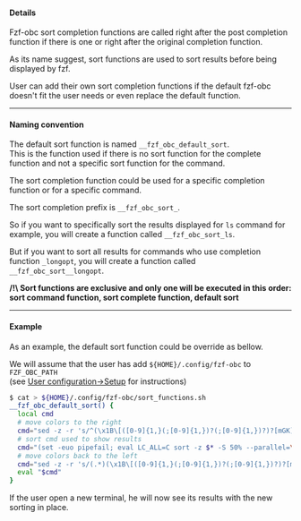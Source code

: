 #### Details
Fzf-obc sort completion functions are called right after the post completion
function if there is one or right after the original completion function.

As its name suggest, sort functions are used to sort results before being
displayed by fzf.

User can add their own sort completion functions if the default fzf-obc doesn't
fit the user needs or even replace the default function.

---

#### Naming convention

The default sort function is named `__fzf_obc_default_sort`.  
This is the function used if there is no sort function for the complete function
and not a specific sort function for the command.

The sort completion function could be used for a specific completion function or
for a specific command.

The sort completion prefix is `__fzf_obc_sort_`.

So if you want to specifically sort the results displayed for `ls` command for 
example, you will create a function called `__fzf_obc_sort_ls`.

But if you want to sort all results for commands who use completion function 
`_longopt`, you will create a function called `__fzf_obc_sort__longopt`.

**/!\ Sort functions are exclusive and only one will be executed in this order:
sort command function, sort complete function, default sort**

---

#### Example

As an example, the default sort function could be override as bellow.

We will assume that the user has add `${HOME}/.config/fzf-obc` to `FZF_OBC_PATH`  
(see [User configuration->Setup](user_config_setup.md) for instructions)

```bash
$ cat > ${HOME}/.config/fzf-obc/sort_functions.sh
__fzf_obc_default_sort() {
  local cmd
  # move colors to the right
  cmd="sed -z -r 's/^(\x1B\[([0-9]{1,}(;[0-9]{1,})?(;[0-9]{1,})?)?[mGK])(.*)/\5\1/g'"
  # sort cmd used to show results
  cmd="(set -euo pipefail; eval LC_ALL=C sort -z $* -S 50% --parallel=\"$(awk '/^processor/{print $3}' /proc/cpuinfo 2> /dev/null | wc -l)\" 2> /dev/null || eval LC_ALL=C sort -z $*) < <($cmd)"
  # move colors back to the left
  cmd="sed -z -r 's/(.*)(\x1B\[([0-9]{1,}(;[0-9]{1,})?(;[0-9]{1,})?)?[mGK])$/\2\1/g' < <($cmd)"
  eval "$cmd"
}
```

If the user open a new terminal, he will now see its results with the new
sorting in place.
